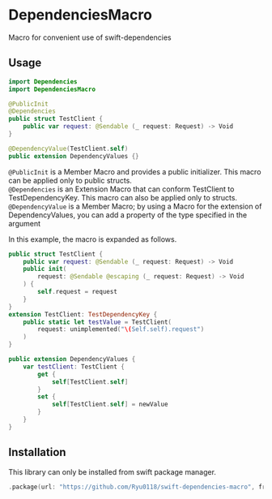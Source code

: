 # DependenciesMacro
Macro for convenient use of swift-dependencies

## Usage
```Swift
import Dependencies
import DependenciesMacro

@PublicInit
@Dependencies
public struct TestClient {
    public var request: @Sendable (_ request: Request) -> Void
}

@DependencyValue(TestClient.self)
public extension DependencyValues {}
```
`@PublicInit` is a Member Macro and provides a public initializer.
This macro can be applied only to public structs. <br>
`@Dependencies` is an Extension Macro that can conform TestClient to TestDependencyKey. This macro can also be applied only to structs. <br>
`@DependencyValue` is a Member Macro; by using a Macro for the extension of DependencyValues, you can add a property of the type specified in the argument

In this example, the macro is expanded as follows.
```Swift
public struct TestClient {
    public var request: @Sendable (_ request: Request) -> Void
    public init(
        request: @Sendable @escaping (_ request: Request) -> Void
    ) {
        self.request = request
    }
}
extension TestClient: TestDependencyKey {
    public static let testValue = TestClient(
        request: unimplemented("\(Self.self).request")
    )
}

public extension DependencyValues {
    var testClient: TestClient {
        get {
            self[TestClient.self]
        }
        set {
            self[TestClient.self] = newValue
        }
    }
}
```

## Installation
This library can only be installed from swift package manager.
```Swift
.package(url: "https://github.com/Ryu0118/swift-dependencies-macro", from: "0.2.1")
```
